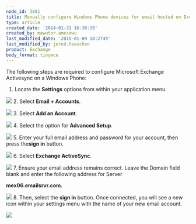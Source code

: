 ```yaml
---
node_id: 3881
title: Manually configure Windows Phone devices for email hosted on Exchange 2013
type: article
created_date: '2014-01-31 16:38:38'
created_by: mawutor.amesawu
last_modified_date: '2015-01-09 18:2749'
last_modified_by: jered.heeschen
product: Exchange
body_format: tinymce
---
```


The following steps are required to configure Microsoft Exchange
Activesync on a Windows Phone:
1. Locate the **Settings** options from within your application menu.

![](http://www.rackspace.com/knowledge_center/sites/default/files/field/image/0000.png)
2. Select **Email + Accounts**.

![](http://www.rackspace.com/knowledge_center/sites/default/files/field/image/image002_2.png)
3. Select **Add an Account**.

![](http://www.rackspace.com/knowledge_center/sites/default/files/field/image/image003_2.png)
4. Select the option for **Advanced Setup**.

![](http://www.rackspace.com/knowledge_center/sites/default/files/field/image/image004_2.png)
5. Enter your full email address and password for your account, then
press the**sign in** button.

![](http://www.rackspace.com/knowledge_center/sites/default/files/field/image/image005_2.png)
6. Select **Exchange ActiveSync**.

![](http://www.rackspace.com/knowledge_center/sites/default/files/field/image/image006_2.png)
7. Ensure your email address remains correct.  Leave the Domain field
blank and enter the following address for Server

**mex06.emailsrvr.com.**

![](/knowledge_center/sites/default/files/field/image/image001_2_0.png)
8. Then, select the **sign in** button. Once connected, you will see a
new icon within your settings menu with the name of your new email
account.

![](http://www.rackspace.com/knowledge_center/sites/default/files/field/image/image007_2.png)

